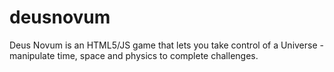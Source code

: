 deusnovum
=========

Deus Novum is an HTML5/JS game that lets you take control of a Universe - manipulate time, space and physics to complete challenges.
